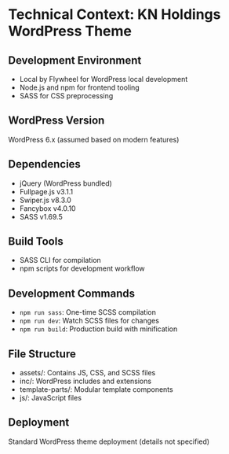 # Technical Context: KN Holdings WordPress Theme

## Development Environment
- Local by Flywheel for WordPress local development
- Node.js and npm for frontend tooling
- SASS for CSS preprocessing

## WordPress Version
WordPress 6.x (assumed based on modern features)

## Dependencies
- jQuery (WordPress bundled)
- Fullpage.js v3.1.1
- Swiper.js v8.3.0
- Fancybox v4.0.10
- SASS v1.69.5

## Build Tools
- SASS CLI for compilation
- npm scripts for development workflow

## Development Commands
- `npm run sass`: One-time SCSS compilation
- `npm run dev`: Watch SCSS files for changes
- `npm run build`: Production build with minification

## File Structure
- assets/: Contains JS, CSS, and SCSS files
- inc/: WordPress includes and extensions
- template-parts/: Modular template components
- js/: JavaScript files

## Deployment
Standard WordPress theme deployment (details not specified)
